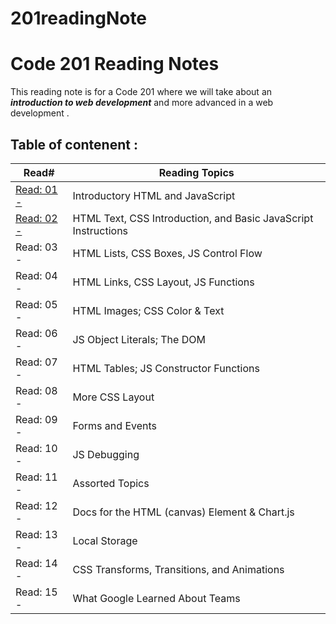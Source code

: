 # 201readingNote

# Code 201 Reading Notes

This reading note is for a Code 201 where we will take about an _**introduction to web development**_ and more advanced in a web development .


## **Table of contenent** :

   Read#             | Reading Topics
  ------------------ | ------------------- 
  [Read: 01 -](https://batoolalomari.github.io/201readingNote/class-01)  | Introductory HTML and JavaScript
  [Read: 02 -](https://batoolalomari.github.io/201readingNote/class-02)  |  HTML Text, CSS Introduction, and Basic JavaScript Instructions
  Read: 03 -|  HTML Lists, CSS Boxes, JS Control Flow
  Read: 04 - | HTML Links, CSS Layout, JS Functions
  Read: 05 - | HTML Images; CSS Color & Text
  Read: 06 - | JS Object Literals; The DOM
  Read: 07 - | HTML Tables; JS Constructor Functions
  Read: 08 - | More CSS Layout
  Read: 09 - | Forms and Events
  Read: 10 - | JS Debugging
  Read: 11 - | Assorted Topics
  Read: 12 - | Docs for the HTML (canvas) Element & Chart.js
  Read: 13 - | Local Storage
  Read: 14 - | CSS Transforms, Transitions, and Animations
  Read: 15 - | What Google Learned About Teams
  
  
       
